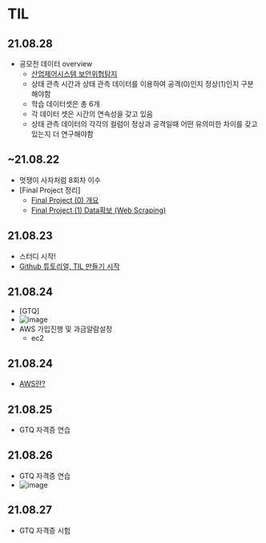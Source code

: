 # TIL

## 21.08.28
- 공모전 데이터 overview
   - [산업제어시스템 보안위협탐지](https://dacon.io/competitions/official/235757/data)
   - 상태 관측 시간과 상태 관측 데이터를 이용하여 공격(0)인지 정상(1)인지 구분해야함
   - 학습 데이터셋은 총 6개
   - 각 데이터 셋은 시간의 연속성을 갖고 있음
   - 상태 관측 데이터의 각각의 컬럼이 정상과 공격일때 어떤 유의미한 차이를 갖고 있는지 더 연구해야함

## ~21.08.22
- 멋쟁이 사자처럼 8회차 이수
- [Final Project 정리]
    - [Final Project (0) 개요](https://aeda.tistory.com/2)
    - [Final Project (1) Data확보 (Web Scraping)](https://aeda.tistory.com/3)
## 21.08.23
- 스터디 시작!
- [Github 튜토리얼, TIL 만들기 시작](https://aeda.tistory.com/8)
## 21.08.24
- [GTQ]
- ![image](https://user-images.githubusercontent.com/88295944/130646363-e0004a02-421d-4d1b-9bab-5914a45e6133.png)
- AWS 가입진행 및 과금알람설정
  - ec2
## 21.08.24
- [AWS란?](https://github.com/8maccaron8/TIL/blob/main/Today_I_learned/AWS_study.md)

## 21.08.25
- GTQ 자격증 연습


## 21.08.26
- GTQ 자격증 연습
- ![image](https://user-images.githubusercontent.com/88295944/131136554-0ff93862-5a37-4612-9ddf-ab94af92ee7d.png)

## 21.08.27
- GTQ 자격증 시험
